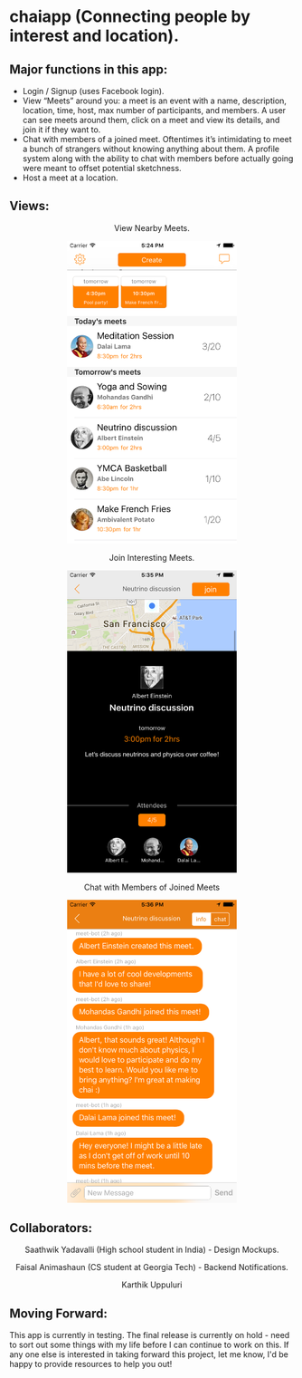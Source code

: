 # chaiapp (Connecting people by interest and location).

## Major functions in this app:

- Login / Signup (uses Facebook login).
- View “Meets” around you: a meet is an event with a name, description, location, time, host, max number of participants, and members. A user can see meets around them, click on a meet and view its details, and join it if they want to. 
- Chat with members of a joined meet. Oftentimes it’s intimidating to meet a bunch of strangers without knowing anything about them. A profile system along with the ability to chat with members before actually going were meant to offset potential sketchness. 
- Host a meet at a location.

## Views:

<p align="center">View Nearby Meets.</p>
<p align="center">
  <img src="/screenshots/MeetsView.png?raw=true" width="300"></img>
</p>

<p align="center">Join Interesting Meets.</p>
<p align="center">
  <img src="/screenshots/MeetJoin.png?raw=true" width="300"></img>
</p>

<p align="center">Chat with Members of Joined Meets</p>
<p align="center">
  <img src="/screenshots/MeetChat.png?raw=true" width="300"></img>
</p>

## Collaborators:

<p align="center">Saathwik Yadavalli (High school student in India) - Design Mockups.</p>
<p align="center">Faisal Animashaun (CS student at Georgia Tech) - Backend Notifications.</p>
<p align="center">Karthik Uppuluri</p>

## Moving Forward:

This app is currently in testing. The final release is currently on hold - need to sort out some things with my life before I can continue to work on this. If any one else is interested in taking forward this project, let me know, I'd be happy to provide resources to help you out!









